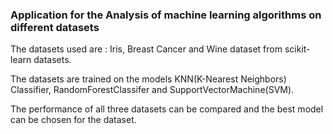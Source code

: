 ### Application for the Analysis of machine learning algorithms on different datasets

The datasets used are : Iris, Breast Cancer and Wine dataset from scikit-learn datasets.

The datasets are trained on the models KNN(K-Nearest Neighbors) Classifier, RandomForestClassifer and SupportVectorMachine(SVM).

The performance of all three datasets can be compared and the best model can be chosen for the dataset.

